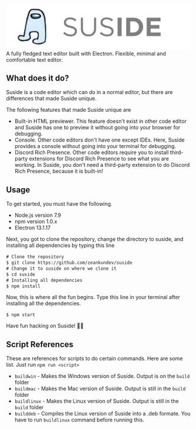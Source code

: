 <img src="assets/logo.png" style="text-align: center;">
A fully fledged text editor built with Electron.
Flexible, minimal and comfortable text editor.

## What does it do? 
Suside is a code editor which can do in a normal editor, but there are
differences that made Suside unique.

The following features that made Suside unique are
* Built-in HTML previewer. This feature doesn't exist in other code editor and Suside has one to preview it without going into your browser for debugging.
* Console. Other code editors don't have one except IDEs. 
Here, Suside provides a console without going into your
terminal for debugging.
* Discord Rich Presence. Other code editors require you to install third-party extensions for Discord Rich Presence to see what you are working. In Suside, you don't need a third-party extension to do Discord Rich Presence, because it is built-in!

## Usage
To get started, you must have the following.
* Node.js version 7.9
* npm version 1.0.x
* Electron 13.1.17


Next, you got to clone the repository, change the directory to suside, and installing all dependencies by typing this line
```shell
# Clone the repository
$ git clone https://github.com/zeankundev/suside
# Change it to suside on where we clone it
$ cd suside
# Installing all dependencies
$ npm install
```

Now, this is where all the fun begins. Type this line in your terminal after installing all the dependencies.
```shell
$ npm start
```
Have fun hacking on Suside! 🥳:tada:

## Script References

These are references for scripts to do certain commands. Here are some list. Just run ```npm run <script>```
* ```buildwin``` - Makes the Windows version of Suside. Output is on the ```build``` folder
* ```buildmac``` - Makes the Mac version of Suside. Output is still in the ```build``` folder
* ```buildlinux``` - Makes the Linux version of Suside. Output is still in the ```build``` folder
* ```builddeb``` - Compiles the Linux version of Suside into a .deb formate. You have to run ```buildlinux``` command before running this.
